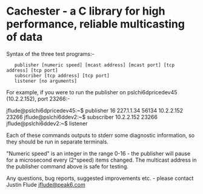 Cachester - a C library for high performance, reliable multicasting of data
===========================================================================

Syntax of the three test programs:-

	   publisher [numeric speed] [mcast address] [mcast port] [tcp address] [tcp port]
	   subscriber [tcp address] [tcp port]
	   listener [no arguments]

For example, if you were to run the publisher on pslchi6dpricedev45 (10.2.2.152), port 23266:-

jflude@pslchi6dpricedev45:~$ publisher 16 227.1.1.34 56134 10.2.2.152 23266
jflude@pslchi6ddev2:~$ subscriber 10.2.2.152 23266
jflude@pslchi6ddev2:~$ listener

Each of these commands outputs to stderr some diagnostic information, so they should be run in separate terminals.

"Numeric speed" is an integer in the range 0-16 - the publisher will pause for a microsecond every (2^speed) items changed.
The multicast address in the publisher command above is safe for testing.

Any questions, bug reports, suggested improvements etc. - please contact Justin Flude <jflude@peak6.com>
